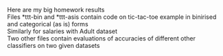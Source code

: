 Here are my big homework results\
Files *ttt-bin and *ttt-asis contain code on tic-tac-toe example in binirised and categorical (as is) forms\
Similarly for salaries with Adult dataset\
Two other files contain evaluations of accuracies of different other classifiers on two given datasets
